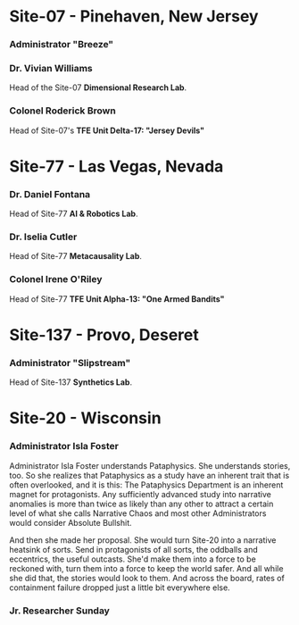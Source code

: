 # Site-07 - Pinehaven, New Jersey
### Administrator "Breeze"

### Dr. Vivian Williams
Head of the Site-07 **Dimensional Research Lab**.

### Colonel Roderick Brown
Head of Site-07's **TFE Unit Delta-17: "Jersey Devils"**

# Site-77 - Las Vegas, Nevada
### Dr. Daniel Fontana
Head of Site-77 **AI & Robotics Lab**.

### Dr. Iselia Cutler
Head of Site-77 **Metacausality Lab**.

### Colonel Irene O'Riley
Head of Site-77 **TFE Unit Alpha-13: "One Armed Bandits"**

# Site-137 - Provo, Deseret
### Administrator "Slipstream"
Head of Site-137 **Synthetics Lab**.

# Site-20 - Wisconsin
### Administrator Isla Foster
Administrator Isla Foster understands Pataphysics. She understands stories, too. So she realizes that Pataphysics as a study have an inherent trait that is often overlooked, and it is this: The Pataphysics Department is an inherent magnet for protagonists. Any sufficiently advanced study into narrative anomalies is more than twice as likely than any other to attract a certain level of what she calls Narrative Chaos and most other Administrators would consider Absolute Bullshit. 

And then she made her proposal. She would turn Site-20 into a narrative heatsink of sorts. Send in protagonists of all sorts, the oddballs and eccentrics, the useful outcasts. She'd make them into a force to be reckoned with, turn them into a force to keep the world safer.  And all while she did that, the stories would look to them. And across the board, rates of containment failure dropped just a little bit everywhere else.

### Jr. Researcher Sunday
